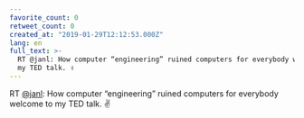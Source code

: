 ```yaml
---
favorite_count: 0
retweet_count: 0
created_at: "2019-01-29T12:12:53.000Z"
lang: en
full_text: >-
  RT @janl: How computer “engineering” ruined computers for everybody welcome to
  my TED talk. ✌️
---
```


RT [@janl](https://twitter.com/janl): How computer “engineering” ruined
computers for everybody welcome to my TED talk. ✌️

